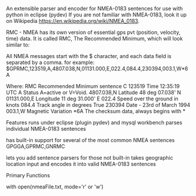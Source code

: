 
An extensible parser and encoder for NMEA-0183 sentences for use with python in eclipse (pydev)
If you are not familiar with NMEA-0183, look it up on Wikipedia 
https://en.wikipedia.org/wiki/NMEA_0183.

RMC - NMEA has its own version of essential gps pvt (position, velocity, time) data. It is called RMC, 
The Recommended Minimum, which will look similar to:

All NMEA messages start with the $ character, and each data field is separated by a comma.
for example:
$GPRMC,123519,A,4807.038,N,01131.000,E,022.4,084.4,230394,003.1,W*6A

Where:
     RMC          Recommended Minimum sentence C
     123519       Time 12:35:19 UTC
     A            Status A=active or V=Void.
     4807.038,N   Latitude 48 deg 07.038' N
     01131.000,E  Longitude 11 deg 31.000' E
     022.4        Speed over the ground in knots
     084.4        Track angle in degrees True
     230394       Date - 23rd of March 1994
     003.1,W      Magnetic Variation
     *6A          The checksum data, always begins with *
     
Features
runs under eclipse (plugin pydev) and mysql workbench
parses individual NMEA-0183 sentences

has built-in support for several of the most common NMEA sentences
GPGGA,GPRMC,GNRMC

lets you add sentence parsers for those not built-in
takes geographic location input and encodes it into valid NMEA-0183 sentences

Primary Functions

with open(nmeaFile.txt, mode='r' or 'w')  
